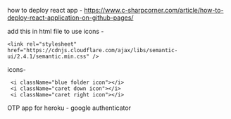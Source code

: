 how to deploy react app - https://www.c-sharpcorner.com/article/how-to-deploy-react-application-on-github-pages/

add this in html file to use icons -

```
<link rel="stylesheet" href="https://cdnjs.cloudflare.com/ajax/libs/semantic-ui/2.4.1/semantic.min.css" />
```

icons-

```
 <i className="blue folder icon"></i>
 <i className="caret down icon"></i>
 <i className="caret right icon"></i>
```

OTP app for heroku - google authenticator
